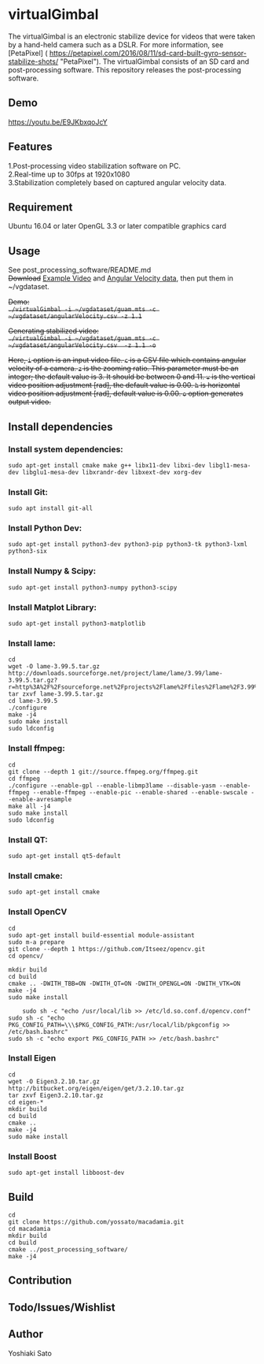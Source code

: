 # virtualGimbal
The virtualGimbal is an electronic stabilize device for videos that were taken by a hand-held camera such as a DSLR. For more information, see [PetaPixel] ( https://petapixel.com/2016/08/11/sd-card-built-gyro-sensor-stabilize-shots/ "PetaPixel").  The virtualGimbal consists of an SD card and post-processing software. This repository releases the post-processing software.

## Demo
<https://youtu.be/E9JKbxqoJcY>

## Features
1.Post-processing video stabilization software on PC.  
2.Real-time up to 30fps at 1920x1080  
3.Stabilization completely based on captured angular velocity data.  

## Requirement
Ubuntu 16.04 or later
OpenGL 3.3 or later compatible graphics card

## Usage  
See post_processing_software/README.md  
~~Download~~ [Example Video](https://drive.google.com/uc?export=download&id=0B9nCHvB3LdAxZWNKdmdxMTFzam8) and [Angular Velocity data](https://drive.google.com/uc?export=download&id=0B9nCHvB3LdAxTHB1dk0zMkZWbDQ), then put them in ~/vgdataset.

~~Demo:  
`./virtualGimbal -i ~/vgdataset/guam.mts -c ~/vgdataset/angularVelocity.csv -z 1.1`~~

~~Generating stabilized video:  
`./virtualGimbal -i ~/vgdataset/guam.mts -c ~/vgdataset/angularVelocity.csv  -z 1.1 -o`~~

~~Here, `i` option is an input video file. `c` is a CSV file which contains angular velocity of a camera. `z` is the zooming ratio. This parameter must be an integer; the default value is 3. It should be between 0 and 11. `v` is the vertical video position adjustment [rad], the default value is 0.00. `h` is horizontal video position adjustment [rad], default value is 0.00. `o` option generates output video.~~

## Install dependencies
### Install system dependencies:
```
sudo apt-get install cmake make g++ libx11-dev libxi-dev libgl1-mesa-dev libglu1-mesa-dev libxrandr-dev libxext-dev xorg-dev
```

### Install Git:
```
sudo apt install git-all
```

### Install Python Dev:
```
sudo apt-get install python3-dev python3-pip python3-tk python3-lxml python3-six
```

### Install Numpy & Scipy:
```
sudo apt-get install python3-numpy python3-scipy
```

### Install Matplot Library:
```
sudo apt-get install python3-matplotlib
```

### Install lame:  
```
cd  
wget -O lame-3.99.5.tar.gz http://downloads.sourceforge.net/project/lame/lame/3.99/lame-3.99.5.tar.gz?r=http%3A%2F%2Fsourceforge.net%2Fprojects%2Flame%2Ffiles%2Flame%2F3.99%2F&ts=1438787999&use_mirror=jaist  
tar zxvf lame-3.99.5.tar.gz  
cd lame-3.99.5  
./configure  
make -j4  
sudo make install  
sudo ldconfig
```

### Install ffmpeg:  
```
cd  
git clone --depth 1 git://source.ffmpeg.org/ffmpeg.git  
cd ffmpeg  
./configure --enable-gpl --enable-libmp3lame --disable-yasm --enable-ffmpeg --enable-ffmpeg --enable-pic --enable-shared --enable-swscale --enable-avresample  
make all -j4  
sudo make install  
sudo ldconfig  
```

### Install QT:  
```
sudo apt-get install qt5-default
```

### Install cmake:
```
sudo apt-get install cmake
```

### Install OpenCV  
```
cd  
sudo apt-get install build-essential module-assistant  
sudo m-a prepare  
git clone --depth 1 https://github.com/Itseez/opencv.git  
cd opencv/  
  
mkdir build  
cd build  
cmake .. -DWITH_TBB=ON -DWITH_QT=ON -DWITH_OPENGL=ON -DWITH_VTK=ON  
make -j4  
sudo make install  
 
    sudo sh -c "echo /usr/local/lib >> /etc/ld.so.conf.d/opencv.conf"  
sudo sh -c "echo PKG_CONFIG_PATH=\\\$PKG_CONFIG_PATH:/usr/local/lib/pkgconfig >> /etc/bash.bashrc"  
sudo sh -c "echo export PKG_CONFIG_PATH >> /etc/bash.bashrc"  
```

### Install Eigen
```
cd  
wget -O Eigen3.2.10.tar.gz http://bitbucket.org/eigen/eigen/get/3.2.10.tar.gz  
tar zxvf Eigen3.2.10.tar.gz  
cd eigen-*  
mkdir build  
cd build  
cmake ..  
make -j4  
sudo make install  
```

### Install Boost
```
sudo apt-get install libboost-dev
```
## Build
```
cd
git clone https://github.com/yossato/macadamia.git  
cd macadamia  
mkdir build  
cd build  
cmake ../post_processing_software/  
make -j4  
```

## Contribution

## Todo/Issues/Wishlist

## Author
Yoshiaki Sato
